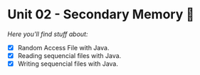 # Unit 02 - Secondary Memory 🧠
*Here you'll find stuff about:*

- [x] Random Access File with Java.
- [x] Reading sequencial files with Java.
- [x] Writing sequencial files with Java. 
